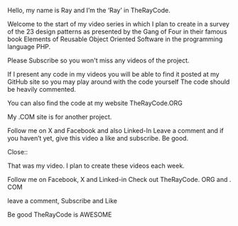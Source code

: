 Hello, my name is Ray and I’m the ‘Ray’ in TheRayCode.

Welcome to the start of my video series in which I plan to create in a survey of the 23 design patterns as presented by the Gang of Four
 in their famous book Elements of Reusable  Object Oriented Software in the programming language PHP.

Please Subscribe so you won't miss any videos of the project.

If I present any code in my videos you will be able to find it posted at my GitHub site so you may play around with the code yourself 
The code should be heavily commented.

You can also find the code at my website TheRayCode.ORG 

My .COM site is for another project.

Follow me on X and Facebook and also Linked-In
Leave a comment and if you haven’t yet, give this video a like and subscribe.
Be good.
 
 
 Close::
 
 That was my video. I plan to create these videos each week.

Follow me on Facebook, X and Linked-in 
Check out TheRayCode. ORG and . COM

leave a comment, Subscribe and Like

Be good TheRayCode is AWESOME
